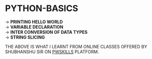# **PYTHON-BASICS**
-> **PRINTING HELLO WORLD** <br>
-> **VARIABLE DECLARATION** <br>
-> **INTER CONVERSION OF DATA TYPES** <br>
-> **STRING SLICING**

THE ABOVE IS WHAT I LEARNT FROM ONLINE CLASSES OFFERED BY SHUBHANSHU SIR ON [PWSKILLS](pwskills.com) PLATFORM. 

